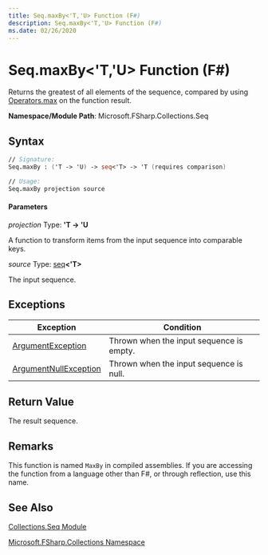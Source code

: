 ```yaml
---
title: Seq.maxBy<'T,'U> Function (F#)
description: Seq.maxBy<'T,'U> Function (F#)
ms.date: 02/26/2020
---
```


# Seq.maxBy<'T,'U> Function (F#)

Returns the greatest of all elements of the sequence, compared by using [Operators.max](operators.max['t]-function-[fsharp].md) on the function result.

**Namespace/Module Path**: Microsoft.FSharp.Collections.Seq

## Syntax

```fsharp
// Signature:
Seq.maxBy : ('T -> 'U) -> seq<'T> -> 'T (requires comparison)

// Usage:
Seq.maxBy projection source
```

#### Parameters
*projection*
Type: **'T -&gt; 'U**

A function to transform items from the input sequence into comparable keys.

*source*
Type: [seq](collections.seq['t]-type-abbreviation-[fsharp].md)**&lt;'T&gt;**

The input sequence.

## Exceptions

|Exception|Condition|
|----|----|
|[ArgumentException](https://docs.microsoft.com/dotnet/api/system.argumentexception)|Thrown when the input sequence is empty.|
|[ArgumentNullException](https://docs.microsoft.com/dotnet/api/system.argumentnullexception)|Thrown when the input sequence is null.|

## Return Value

The result sequence.

## Remarks
This function is named `MaxBy` in compiled assemblies. If you are accessing the function from a language other than F#, or through reflection, use this name.

## See Also
[Collections.Seq Module](Collections.Seq-Module-%5BFSharp%5D.md)

[Microsoft.FSharp.Collections Namespace](Microsoft.FSharp.Collections-Namespace.md)
